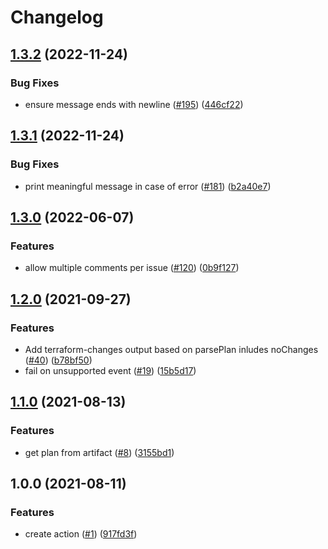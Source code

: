 # Changelog

## [1.3.2](https://github.com/theappnest/terraform-plan-comment-action/compare/v1.3.1...v1.3.2) (2022-11-24)


### Bug Fixes

* ensure message ends with newline ([#195](https://github.com/theappnest/terraform-plan-comment-action/issues/195)) ([446cf22](https://github.com/theappnest/terraform-plan-comment-action/commit/446cf22b175e4ecf162adf9a30e40caf798380c5))

## [1.3.1](https://github.com/theappnest/terraform-plan-comment-action/compare/v1.3.0...v1.3.1) (2022-11-24)


### Bug Fixes

* print meaningful message in case of error ([#181](https://github.com/theappnest/terraform-plan-comment-action/issues/181)) ([b2a40e7](https://github.com/theappnest/terraform-plan-comment-action/commit/b2a40e783169175626db365eca4292d912e28d00))

## [1.3.0](https://github.com/theappnest/terraform-plan-comment-action/compare/v1.2.0...v1.3.0) (2022-06-07)


### Features

* allow multiple comments per issue ([#120](https://github.com/theappnest/terraform-plan-comment-action/issues/120)) ([0b9f127](https://github.com/theappnest/terraform-plan-comment-action/commit/0b9f1277828db85e46660aec3ac0f27cfc9cecf6))

## [1.2.0](https://www.github.com/theappnest/terraform-plan-comment-action/compare/v1.1.0...v1.2.0) (2021-09-27)


### Features

* Add terraform-changes output based on parsePlan inludes noChanges ([#40](https://www.github.com/theappnest/terraform-plan-comment-action/issues/40)) ([b78bf50](https://www.github.com/theappnest/terraform-plan-comment-action/commit/b78bf50147f85ebf2d7dbabf632188cd56420377))
* fail on unsupported event ([#19](https://www.github.com/theappnest/terraform-plan-comment-action/issues/19)) ([15b5d17](https://www.github.com/theappnest/terraform-plan-comment-action/commit/15b5d175bf1431c538ec0f10189b6b6aeb0514b6))

## [1.1.0](https://www.github.com/theappnest/terraform-plan-comment-action/compare/v1.0.0...v1.1.0) (2021-08-13)


### Features

* get plan from artifact ([#8](https://www.github.com/theappnest/terraform-plan-comment-action/issues/8)) ([3155bd1](https://www.github.com/theappnest/terraform-plan-comment-action/commit/3155bd16efae9a6702e615e1753e0131ee7ac07d))

## 1.0.0 (2021-08-11)


### Features

* create action ([#1](https://www.github.com/theappnest/terraform-plan-comment-action/issues/1)) ([917fd3f](https://www.github.com/theappnest/terraform-plan-comment-action/commit/917fd3f09d686b47ee98ad6da1d1eae6e0790bd4))
